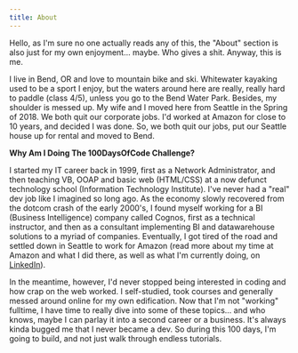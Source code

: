 ```yaml
---
title: About
---
```


Hello, as I'm sure no one actually reads any of this, the "About" section is also just for my own enjoyment... maybe. Who gives a shit. Anyway, this is me.

I live in Bend, OR and love to mountain bike and ski. Whitewater kayaking used to be a sport I enjoy, but the waters around here are really, really hard to paddle (class 4/5), unless you go to the Bend Water Park. Besides, my shoulder is messed up. My wife and I moved here from Seattle in the Spring of 2018. We both quit our corporate jobs. I'd worked at Amazon for close to 10 years, and decided I was done. So, we both quit our jobs, put our Seattle house up for rental and moved to Bend. 

**Why Am I Doing The 100DaysOfCode Challenge?**

I started my IT career back in 1999, first as a Network Administrator, and then teaching VB, OOAP and basic web (HTML/CSS) at a now defunct technology school (Information Technology Institute). I've never had a "real" dev job like I imagined so long ago. As the economy slowly recovered from the dotcom crash of the early 2000's, I found myself working for a BI (Business Intelligence) company called Cognos, first as a technical instructor, and then as a consultant implementing BI and datawarehouse solutions to a myriad of companies. Eventually, I got tired of the road and settled down in Seattle to work for Amazon (read more about my time at Amazon and what I did there, as well as what I'm currently doing, on [LinkedIn](https://www.linkedin.com/in/calvincheng/)).   

In the meantime, however, I'd never stopped being interested in coding and how crap on the web worked. I self-studied, took courses and generally messed around online for my own edification. Now that I'm not "working" fulltime, I have time to really dive into some of these topics... and who knows, maybe I can parlay it into a second career or a business. It's always kinda bugged me that I never became a dev. So during this 100 days, I'm going to build, and not just walk through endless tutorials. 
